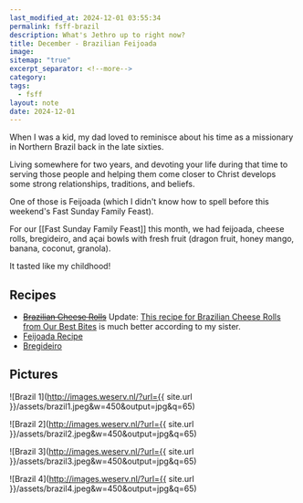 ```yaml
---
last_modified_at: 2024-12-01 03:55:34
permalink: fsff-brazil
description: What's Jethro up to right now?
title: December - Brazilian Feijoada
image: 
sitemap: "true"
excerpt_separator: <!--more-->
category: 
tags:
  - fsff
layout: note
date: 2024-12-01
---
```

When I was a kid, my dad loved to reminisce about his time as a missionary in Northern Brazil back in the late sixties. 

Living somewhere for two years, and devoting your life during that time to serving those people and helping them come closer to Christ develops some strong relationships, traditions, and beliefs. 

One of those is Feijoada (which I didn't know how to spell before this weekend's Fast Sunday Family Feast). 

For our [[Fast Sunday Family Feast]] this month, we had feijoada, cheese rolls, bregideiro, and açai bowls with fresh fruit (dragon fruit, honey mango, banana, coconut, granola).

It tasted like my childhood! 

## Recipes
- ~~[Brazilian Cheese Rolls](https://recipes.crouton.app/recipes/1955D069-0F5D-4426-AF42-E22F26495F3C?locale=en)~~ Update: [This recipe for Brazilian Cheese Rolls from Our Best Bites](https://ourbestbites.com/quick-brazilian-cheese-rolls-pao-de-queijo-2/) is much better according to my sister.
- [Feijoada Recipe](https://braziliankitchenabroad.com/everyday-black-beans/)
- [Bregideiro](https://recipes.crouton.app/recipes/4062AF44-6F9C-43C8-A5E0-69529AD00450?locale=en)

## Pictures

![Brazil 1](http://images.weserv.nl/?url={{ site.url }}/assets/brazil1.jpeg&w=450&output=jpg&q=65)

![Brazil 2](http://images.weserv.nl/?url={{ site.url }}/assets/brazil2.jpeg&w=450&output=jpg&q=65)

![Brazil 3](http://images.weserv.nl/?url={{ site.url }}/assets/brazil3.jpeg&w=450&output=jpg&q=65)

![Brazil 4](http://images.weserv.nl/?url={{ site.url }}/assets/brazil4.jpeg&w=450&output=jpg&q=65)
